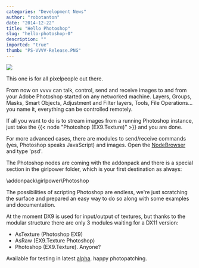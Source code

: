 ```yaml
---
categories: "Development News"
author: "robotanton"
date: "2014-12-22"
title: "Hello Photoshop"
slug: "hello-photoshop-0"
description: ""
imported: "true"
thumb: "PS-VVVV-Release.PNG"
---
```



![](PS-VVVV-Release.PNG) 

This one is for all pixelpeople out there.

From now on vvvv can talk, control, send and receive images to and from your Adobe Photoshop started on any networked machine. Layers, Groups, Masks, Smart Objects, Adjustment and Filter layers, Tools, File Operations... you name it, everything can be controlled remotely. 

If all you want to do is to stream images from a running Photoshop instance, just take the {{< node "Photoshop (EX9.Texture)" >}} and you are done.

For more advanced cases, there are modules to send/receive commands (yes, Photoshop speaks JavaScript) and images. Open the [NodeBrowser](https://betadocs.vvvv.org/using-vvvv/the-user-interface/node-browser.html) and type 'psd'.

The Photoshop nodes are coming with the addonpack and there is a special section in the girlpower folder, which is your first destination as always:

 \addonpack\girlpower\Photoshop

The possibilities of scripting Photoshop are endless, we're just scratching the surface and prepared an easy way to do so along with some examples and documentation.

At the moment DX9 is used for input/output of textures, but thanks to the modular structure there are only 3 modules waiting for a DX11 version: 
* AsTexture (Photoshop EX9)
* AsRaw (EX9.Texture Photoshop)
* Photoshop (EX9.Texture). 
Anyone?

Available for testing in latest [alpha](https://vvvv.org/downloads/previews).
happy photopatching.